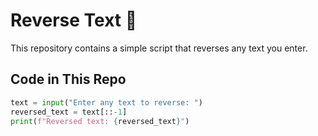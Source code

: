 # Reverse Text 🔄  

This repository contains a simple script that reverses any text you enter.  

## Code in This Repo  
```python
text = input("Enter any text to reverse: ")  
reversed_text = text[::-1]  
print(f"Reversed text: {reversed_text}")
